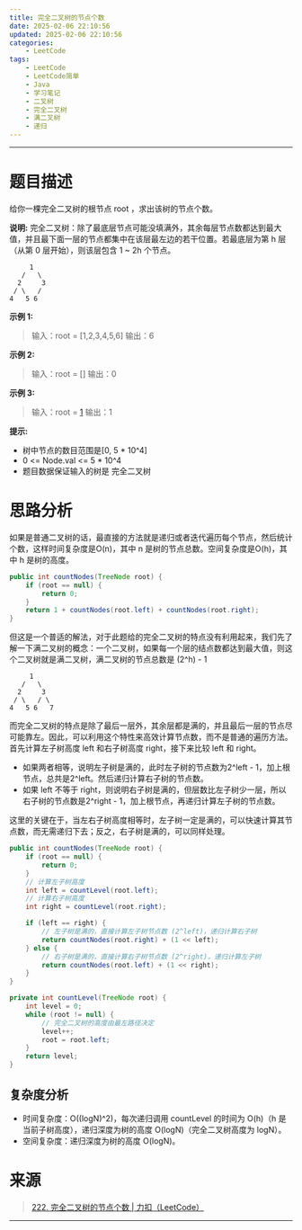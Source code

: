 ```yaml
---
title: 完全二叉树的节点个数
date: 2025-02-06 22:10:56
updated: 2025-02-06 22:10:56
categories:
    - LeetCode
tags:
    - LeetCode
    - LeetCode简单
    - Java
    - 学习笔记
    - 二叉树
    - 完全二叉树
    - 满二叉树
    - 递归
---
```

---

# 题目描述

给你一棵完全二叉树的根节点 root ，求出该树的节点个数。

**说明:**
完全二叉树：除了最底层节点可能没填满外，其余每层节点数都达到最大值，并且最下面一层的节点都集中在该层最左边的若干位置。若最底层为第 h 层（从第 0 层开始），则该层包含 1 ~ 2h 个节点。
```
     1
   /   \
  2     3
 / \   /
4   5 6
```

**示例 1:**
> 输入：root = [1,2,3,4,5,6]
> 输出：6

**示例 2:**
> 输入：root = []
> 输出：0

**示例 3:**
> 输入：root = [1]
> 输出：1

**提示:**
* 树中节点的数目范围是[0, 5 * 10^4]
* 0 <= Node.val <= 5 * 10^4
* 题目数据保证输入的树是 完全二叉树

<!-- more -->

# 思路分析

如果是普通二叉树的话，最直接的方法就是递归或者迭代遍历每个节点，然后统计个数，这样时间复杂度是O(n)，其中 n 是树的节点总数。空间复杂度是O(h)，其中 h 是树的高度。

```java
public int countNodes(TreeNode root) {
    if (root == null) {
        return 0;
    }
    return 1 + countNodes(root.left) + countNodes(root.right);
}
```

但这是一个普适的解法，对于此题给的完全二叉树的特点没有利用起来，我们先了解一下满二叉树的概念：一个二叉树，如果每一个层的结点数都达到最大值，则这个二叉树就是满二叉树，满二叉树的节点总数是 (2^h) - 1 
```
     1
   /   \
  2     3
 / \   / \
4   5 6   7
```

而完全二叉树的特点是除了最后一层外，其余层都是满的，并且最后一层的节点尽可能靠左。因此，可以利用这个特性来高效计算节点数，而不是普通的遍历方法。首先计算左子树高度 left 和右子树高度 right，接下来比较 left 和 right。

* 如果两者相等，说明左子树是满的，此时左子树的节点数为2^left - 1，加上根节点，总共是2^left。然后递归计算右子树的节点数。
* 如果 left 不等于 right，则说明右子树是满的，但层数比左子树少一层，所以右子树的节点数是2^right - 1，加上根节点，再递归计算左子树的节点数。

这里的关键在于，当左右子树高度相等时，左子树一定是满的，可以快速计算其节点数，而无需递归下去；反之，右子树是满的，可以同样处理。

```java
public int countNodes(TreeNode root) {
    if (root == null) {
        return 0;
    }
    // 计算左子树高度
    int left = countLevel(root.left);
    // 计算右子树高度
    int right = countLevel(root.right);

    if (left == right) {
        // 左子树是满的，直接计算左子树节点数 (2^left)，递归计算右子树
        return countNodes(root.right) + (1 << left);
    } else {
        // 右子树是满的，直接计算右子树节点数 (2^right)，递归计算左子树
        return countNodes(root.left) + (1 << right);
    }
}

private int countLevel(TreeNode root) {
    int level = 0;
    while (root != null) {
        // 完全二叉树的高度由最左路径决定
        level++;
        root = root.left;
    }
    return level;
}
```

## 复杂度分析

* 时间复杂度：O((logN)^2)，每次递归调用 countLevel 的时间为 O(h)（h 是当前子树高度），递归深度为树的高度 O(logN)（完全二叉树高度为 logN）。
* 空间复杂度：递归深度为树的高度 O(logN)。

# 来源

> [222. 完全二叉树的节点个数 | 力扣（LeetCode）][1]

---

[1]: https://leetcode.cn/problems/count-complete-tree-nodes/description/ "222. 完全二叉树的节点个数 | 力扣（LeetCode）"

